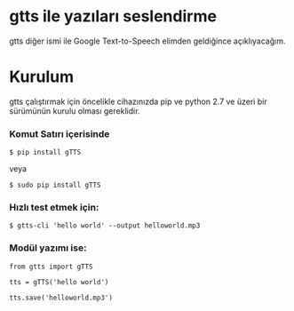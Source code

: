 # gtts ile yazıları seslendirme
<p>
gtts diğer ismi ile Google Text-to-Speech elimden geldiğince açıklıyacağım.
<p>

# Kurulum
<p> 
gtts çalıştırmak için öncelikle cihazınızda pip ve python 2.7 ve üzeri bir sürümünün kurulu olması gereklidir.
</p>
<h3>Komut Satırı içerisinde</h3>

```$ pip install gTTS```

veya

```$ sudo pip install gTTS```

<h3>Hızlı test etmek için: </h3>

```$ gtts-cli 'hello world' --output helloworld.mp3```

 <h3>Modül yazımı ise: </h3>
 
```
from gtts import gTTS

tts = gTTS('hello world')

tts.save('helloworld.mp3')

```
